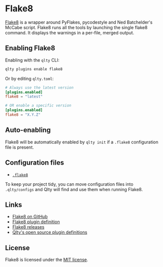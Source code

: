 # Flake8

[Flake8](https://github.com/pycqa/flake8) is a wrapper around PyFlakes, pycodestyle and Ned Batchelder's McCabe script.
Flake8 runs all the tools by launching the single flake8 command. It displays the warnings in a per-file, merged output.

## Enabling Flake8

Enabling with the `qlty` CLI:

```bash
qlty plugins enable flake8
```

Or by editing `qlty.toml`:

```toml
# Always use the latest version
[plugins.enabled]
flake8 = "latest"

# OR enable a specific version
[plugins.enabled]
flake8 = "X.Y.Z"
```

## Auto-enabling

Flake8 will be automatically enabled by `qlty init` if a `.flake8` configuration file is present.

## Configuration files

-   [`.flake8`](https://flake8.pycqa.org/en/latest/user/configuration.html#configuration-locations)

To keep your project tidy, you can move configuration files into `.qlty/configs` and Qlty will find and use them when running Flake8.

## Links

-   [Flake8 on GitHub](https://github.com/pycqa/flake8)
-   [Flake8 plugin definition](https://github.com/qltyai/plugins/tree/main/linters/flake8)
-   [Flake8 releases](https://flake8.pycqa.org/en/latest/release-notes/index.html)
-   [Qlty's open source plugin definitions](https://github.com/qltyai/plugins)

## License

Flake8 is licensed under the [MIT license](https://github.com/PyCQA/flake8/blob/main/LICENSE).
